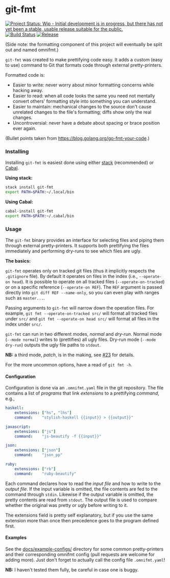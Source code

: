 # git-fmt

[![Project Status: Wip - Initial development is in progress, but there has not yet been a stable, usable release suitable for the public.](http://www.repostatus.org/badges/1.0.0/wip.svg)](http://www.repostatus.org/#wip)
[![Build Status](https://travis-ci.org/hjwylde/git-fmt.svg?branch=master)](https://travis-ci.org/hjwylde/git-fmt)
[![Release](https://img.shields.io/github/release/hjwylde/git-fmt.svg)](https://github.com/hjwylde/git-fmt/releases/latest)

(Side note: the formatting component of this project will eventually be split out and named omnifmt.)

`git-fmt` was created to make prettifying code easy.
It adds a custom (easy to use) command to Git that formats code through external pretty-printers.

Formatted code is:

* Easier to write: never worry about minor formatting concerns while hacking away.
* Easier to read: when all code looks the same you need not mentally convert others' formatting
  style into something you can understand.
* Easier to maintain: mechanical changes to the source don't cause unrelated changes to the file's
  formatting; diffs show only the real changes.
* Uncontroversial: never have a debate about spacing or brace position ever again.

(Bullet points taken from https://blog.golang.org/go-fmt-your-code.)

### Installing

Installing `git-fmt` is easiest done using either
    [stack](https://github.com/commercialhaskell/stack) (recommended) or
    [Cabal](https://github.com/haskell/cabal).

**Using stack:**

```bash
stack install git-fmt
export PATH=$PATH:~/.local/bin
```

**Using Cabal:**

```bash
cabal-install git-fmt
export PATH=$PATH:~/.cabal/bin
```

### Usage

The `git-fmt` binary provides an interface for selecting files and piping them through external
    pretty-printers.
It supports both prettifying the files immediately and performing dry-runs to see which files are
    ugly.

**The basics:**

`git-fmt` operates only on tracked git files (thus it implicitly respects the `.gitignore` file).
By default it operates on files in the index (i.e., `--operate-on head`).
It is possible to operate on all tracked files (`--operate-on-tracked`) or on a specific reference
    (`--operate-on REF`).
The `REF` argument is passed directly into `git diff REF --name-only`, so you can even play with
    ranges such as `master...`.

Passing arguments to `git-fmt` will narrow down the operation files.
For example, `git fmt --operate-on-tracked src/` will format all tracked files under `src/` and
    `git fmt --operate-on head src/` will format all files in the index under `src/`.

`git-fmt` can run in two different modes, *normal* and *dry-run*.
Normal mode (`--mode normal`) writes to (prettifies) all ugly files.
Dry-run mode (`--mode dry-run`) outputs the ugly file paths to `stdout`.

**NB:** a third mode, *patch*, is in the making, see
    [#23](https://github.com/hjwylde/git-fmt/issues/23) for details.

For the more uncommon options, have a read of `git fmt -h`.

#### Configuration

Configuration is done via an `.omnifmt.yaml` file in the git repository.
The file contains a list of *programs* that link *extensions* to a prettifying *command*, e.g.,
```yaml
haskell:
    extensions: ["hs", "lhs"]
    command:    "stylish-haskell {{input}} > {{output}}"

javascript:
    extensions: ["js"]
    command:    "js-beautify -f {{input}}"

json:
    extensions: ["json"]
    command:    "json_pp"

ruby:
    extensions: ["rb"]
    command:    "ruby-beautify"
```

Each command declares how to read the *input file* and how to write to the *output file*.
If the input variable is omitted, the file contents are fed to the command through `stdin`.
Likewise if the output variable is omitted, the pretty contents are read from `stdout`.
The output file is used to compare whether the original was pretty or ugly before writing to it.

The extensions field is pretty self explanatory, but if you use the same extension more than once
    then precedence goes to the program defined first.

#### Examples

See the [docs/example-configs/](https://github.com/hjwylde/git-fmt/tree/master/docs/example-configs/)
    directory for some common pretty-printers and their corresponding omnifmt config (pull requests
    are welcome for adding more).
Just don't forget to actually call the config file `.omnifmt.yaml`!

**NB:** I haven't tested them fully, be careful in case one is buggy.

